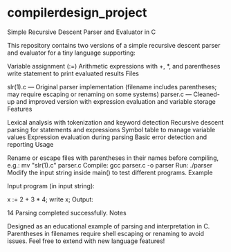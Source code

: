 # compilerdesign_project
Simple Recursive Descent Parser and Evaluator in C

This repository contains two versions of a simple recursive descent parser and evaluator for a tiny language supporting:

Variable assignment (:=)
Arithmetic expressions with +, *, and parentheses
write statement to print evaluated results
Files

slr(1).c — Original parser implementation (filename includes parentheses; may require escaping or renaming on some systems)
parser.c — Cleaned-up and improved version with expression evaluation and variable storage
Features

Lexical analysis with tokenization and keyword detection
Recursive descent parsing for statements and expressions
Symbol table to manage variable values
Expression evaluation during parsing
Basic error detection and reporting
Usage

Rename or escape files with parentheses in their names before compiling, e.g.:
mv "slr(1).c" parser.c
Compile:
gcc parser.c -o parser
Run:
./parser
Modify the input string inside main() to test different programs.
Example

Input program (in input string):

x := 2 + 3 * 4; write x;
Output:

14
Parsing completed successfully.
Notes

Designed as an educational example of parsing and interpretation in C.
Parentheses in filenames require shell escaping or renaming to avoid issues.
Feel free to extend with new language features!
